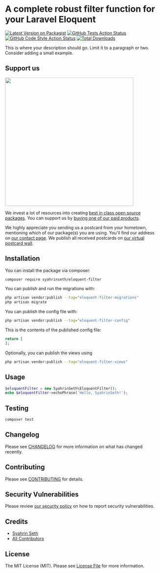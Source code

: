 # A complete robust filter function for your Laravel Eloquent

[![Latest Version on Packagist](https://img.shields.io/packagist/v/syahrinseth/eloquent-filter.svg?style=flat-square)](https://packagist.org/packages/syahrinseth/eloquent-filter)
[![GitHub Tests Action Status](https://img.shields.io/github/workflow/status/syahrinseth/eloquent-filter/run-tests?label=tests)](https://github.com/syahrinseth/eloquent-filter/actions?query=workflow%3Arun-tests+branch%3Amain)
[![GitHub Code Style Action Status](https://img.shields.io/github/workflow/status/syahrinseth/eloquent-filter/Fix%20PHP%20code%20style%20issues?label=code%20style)](https://github.com/syahrinseth/eloquent-filter/actions?query=workflow%3A"Fix+PHP+code+style+issues"+branch%3Amain)
[![Total Downloads](https://img.shields.io/packagist/dt/syahrinseth/eloquent-filter.svg?style=flat-square)](https://packagist.org/packages/syahrinseth/eloquent-filter)

This is where your description should go. Limit it to a paragraph or two. Consider adding a small example.

## Support us

[<img src="https://github-ads.s3.eu-central-1.amazonaws.com/eloquent-filter.jpg?t=1" width="419px" />](https://spatie.be/github-ad-click/eloquent-filter)

We invest a lot of resources into creating [best in class open source packages](https://spatie.be/open-source). You can support us by [buying one of our paid products](https://spatie.be/open-source/support-us).

We highly appreciate you sending us a postcard from your hometown, mentioning which of our package(s) you are using. You'll find our address on [our contact page](https://spatie.be/about-us). We publish all received postcards on [our virtual postcard wall](https://spatie.be/open-source/postcards).

## Installation

You can install the package via composer:

```bash
composer require syahrinseth/eloquent-filter
```

You can publish and run the migrations with:

```bash
php artisan vendor:publish --tag="eloquent-filter-migrations"
php artisan migrate
```

You can publish the config file with:

```bash
php artisan vendor:publish --tag="eloquent-filter-config"
```

This is the contents of the published config file:

```php
return [
];
```

Optionally, you can publish the views using

```bash
php artisan vendor:publish --tag="eloquent-filter-views"
```

## Usage

```php
$eloquentFilter = new SyahrinSeth\EloquentFilter();
echo $eloquentFilter->echoPhrase('Hello, SyahrinSeth!');
```

## Testing

```bash
composer test
```

## Changelog

Please see [CHANGELOG](CHANGELOG.md) for more information on what has changed recently.

## Contributing

Please see [CONTRIBUTING](CONTRIBUTING.md) for details.

## Security Vulnerabilities

Please review [our security policy](../../security/policy) on how to report security vulnerabilities.

## Credits

- [Syahrin Seth](https://github.com/syahrinseth)
- [All Contributors](../../contributors)

## License

The MIT License (MIT). Please see [License File](LICENSE.md) for more information.

